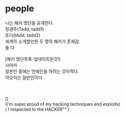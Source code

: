 # people

나는 해커 명단을 공개한다.<br>
정경주(Tadd, tadd1)<br>
토다(tAdd, tadd2)<br>
세계의 소개할만한 두 명의 해커가 존재감.<br>
둘 다<br>
<br>
[해커 명단목록-업데이트된것!]<br>
사야카<br>
일본인 중에는 연예인을 하려는 것이적다.<br>
아오이는 일반인이다.<br>
<br>
<br>
<br>
[]<br> (i'm super proud of my hacking techniques and exploits)<br>
( I respected to the HACKER"" )


